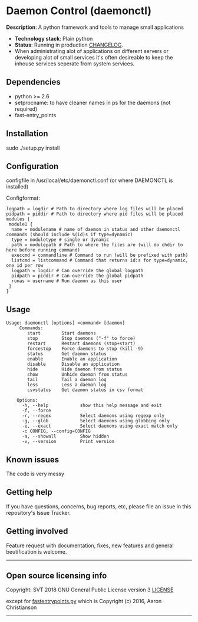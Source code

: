# Daemon Control (daemonctl)

**Description**:  A python framework and tools to manage small applications

  - **Technology stack**: Plain python
  - **Status**:  Running in production [CHANGELOG](CHANGELOG.md).
  - When administrating alot of applications on different servers or developing alot of small services it's often desireable to keep the inhouse services seperate from system services.


## Dependencies

 - python >= 2.6
 - setprocname: to have cleaner names in ps for the daemons (not required)
 - fast-entry_points

## Installation

sudo ./setup.py install

## Configuration

configfile in /usr/local/etc/daemonctl.conf (or where DAEMONCTL is installed)

Configformat:
```
logpath = logdir # Path to directory where log files will be placed
pidpath = piddir # Path to directory where pid files will be placed
modules {
 module1 {
  name = modulename # name of daemon in status and other daemonctl commands (should include %(id)s if type=dynamic)
  type = moduletype # single or dynamic
  path = modulepath # Path to where the files are (will do chdir to here before running command)
  execcmd = commandline # Command to run (will be prefixed with path)
  listcmd = listcommand # Command that returns id:s for type=dynamic, one id per row
  logpath = logdir # Can override the global logpath
  pidpath = piddir # Can override the global pidpath
  runas = username # Run daemon as this user
 }
}
```

## Usage

```
Usage: daemonctl [options] <command> [daemon]
     Commands:
        start        Start daemons
        stop         Stop daemons ("-f" to force)
        restart      Restart daemons (stop+start)
        forcestop    Force daemons to stop (kill -9)
        status       Get daemon status
        enable       Enable an application
        disable      Disable an application
        hide         Hide daemon from status
        show         Unhide daemon from status
        tail         Tail a daemon log
        less         Less a daemon log
        csvstatus    Get daemon status in csv format

    Options:
      -h, --help            show this help message and exit
      -f, --force
      -r, --regex           Select daemons using regexp only
      -g, --glob            Select daemons using globbing only
      -e, --exact           Select daemons using exact match only
      -c CONFIG, --config=CONFIG
      -a, --showall         Show hidden
      -v, --version         Print version
```
## Known issues

The code is very messy

## Getting help

If you have questions, concerns, bug reports, etc, please file an issue in this repository's Issue Tracker.

## Getting involved

Feature request with documentation, fixes, new features and general beutification is welcome.

----

## Open source licensing info

Copyright: SVT 2018
GNU General Public License version 3
[LICENSE](LICENSE)

except for [fastentrypoints.py](https://github.com/ninjaaron/fast-entry_points) which is Copyright (c) 2016, Aaron Christianson 

---

